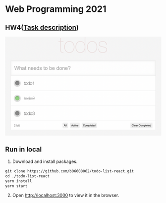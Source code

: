 # Web Programming 2021

## HW4([Task description](https://github.com/b06608062/todo-list-react/blob/master/hw4.pdf))
![This is an image](https://github.com/b06608062/todo-list-react/blob/master/demo_image/截圖%202022-03-25%20下午2.41.47.png)

## Run in local
1. Download and install packages.
```
git clone https://github.com/b06608062/todo-list-react.git
cd ./todo-list-react
yarn install
yarn start
```
2. Open [http://localhost:3000](http://localhost:3000) to view it in the browser.

